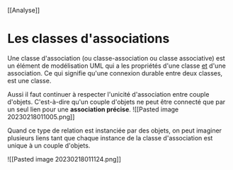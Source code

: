 [[Analyse]]

# Les classes d'associations 
Une classe d'association (ou classe-association ou classe associative) est un élément de modélisation UML qui a les propriétés d'une classe <u>et</u> d'une association. Ce qui signifie qu'une connexion durable entre deux classes, est une classe.

Aussi il faut continuer à respecter l'unicité d'association entre couple d'objets. C'est-à-dire qu'un couple d'objets ne peut être connecté que par un seul lien pour une **association précise**.
![[Pasted image 20230218011005.png]]

Quand ce type de relation est instanciée par des objets, on peut imaginer plusieurs liens tant que chaque instance de la classe d'association est unique à un couple d'objets.

![[Pasted image 20230218011124.png]]